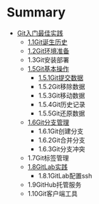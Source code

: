# Summary

* [Git入门最佳实践](README.md)
   * [1.1Git诞生历史](11gitdan_sheng_li_shi.md)
   * [1.2Git环境准备](12githuan_jing_zhun_bei.md)
   * 1.3Git安装部署
   * [1.5Git基本操作](gitji_ben_cao_zuo.md)
       * [1.5.1Git提交数据](151gitti_jiao_shu_ju.md)
       * 1.5.2Git移除数据
       * 1.5.3Git移动数据
       * 1.5.4Git历史记录
       * 1.5.5Git还原数据
   * [1.6Git分支管理](16gitguan_li_fen_zhi_jie_gou.md)
       * 1.6.1Git创建分支
       * 1.6.2Git合并分支
       * 1.6.3Git分支冲突
   * 1.7Git标签管理
   * [1.8GitLab实践](18gitlabshi_jian.md)
       * 1.8.1GitLab配置ssh
   * 1.9GitHub托管服务
   * 1.10Git客户端工具

